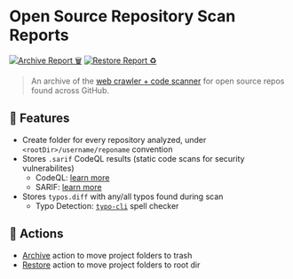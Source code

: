 # Open Source Repository Scan Reports 

[![Archive Report 🗑](https://github.com/spencerlepine/open-source-crawler-output/actions/workflows/archive-report.yml/badge.svg?branch=main)](https://github.com/spencerlepine/open-source-crawler-output/actions/workflows/archive-report.yml) [![Restore Report ♻️](https://github.com/spencerlepine/open-source-crawler-output/actions/workflows/restore-report.yml/badge.svg?branch=main)](https://github.com/spencerlepine/open-source-crawler-output/actions/workflows/restore-report.yml)

> An archive of the [web crawler + code scanner](https://github.com/spencerlepine/open-source-crawler) for open source repos found across GitHub.

## 🌟 Features
- Create folder for every repository analyzed, under `<rootDir>/username/reponame` convention
- Stores `.sarif` CodeQL results (static code scans for security vulnerabilites)
  - CodeQL: [learn more](https://codeql.github.com/)
  - SARIF: [learn more](https://docs.github.com/en/code-security/code-scanning/integrating-with-code-scanning/sarif-support-for-code-scanning)
- Stores `typos.diff` with any/all typos found during scan
  - Typo Detection: [`typo-cli`](https://github.com/crate-ci/typos) spell checker

## 🤖 Actions
- [Archive](https://github.com/spencerlepine/open-source-crawler-output/actions/workflows/archive-report.yml) action to move project folders to trash
- [Restore](https://github.com/spencerlepine/open-source-crawler-output/actions/workflows/restore-report.yml) action to move project folders to root dir
